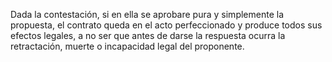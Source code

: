 Dada la contestación, si en ella se aprobare pura y simplemente la propuesta, el contrato queda en el acto perfeccionado y produce todos sus efectos legales, a no ser que antes de darse la respuesta ocurra la retractación, muerte o incapacidad legal del proponente.